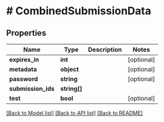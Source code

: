 # # CombinedSubmissionData

## Properties

Name | Type | Description | Notes
------------ | ------------- | ------------- | -------------
**expires_in** | **int** |  | [optional]
**metadata** | **object** |  | [optional]
**password** | **string** |  | [optional]
**submission_ids** | **string[]** |  |
**test** | **bool** |  | [optional]

[[Back to Model list]](../../README.md#models) [[Back to API list]](../../README.md#endpoints) [[Back to README]](../../README.md)
